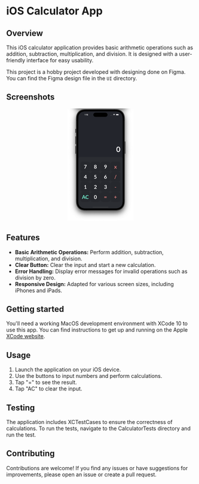 # iOS Calculator App

## Overview

This iOS calculator application provides basic arithmetic operations such as addition, subtraction, multiplication, and division. It is designed with a user-friendly interface for easy usability. 

This project is a hobby project developed with designing done on Figma. You can find the Figma design file in the `UI` directory.

## Screenshots
<div align="center">
<img src="Screenshots/Screenshot_iPhone_15.png" alt="Screenshot 1" width="178" height="300">
</div>

## Features

- **Basic Arithmetic Operations:** Perform addition, subtraction, multiplication, and division.
- **Clear Button:** Clear the input and start a new calculation.
- **Error Handling:** Display error messages for invalid operations such as division by zero.
- **Responsive Design:** Adapted for various screen sizes, including iPhones and iPads.

## Getting started

You'll need a working MacOS development environment with XCode 10 to use this app. You can find instructions to get up and running on the Apple [XCode website](https://developer.apple.com/xcode/).

## Usage

1. Launch the application on your iOS device.
2. Use the buttons to input numbers and perform calculations.
3. Tap "=" to see the result.
4. Tap "AC" to clear the input.

## Testing

The application includes XCTestCases to ensure the correctness of calculations. To run the tests, navigate to the CalculatorTests directory and run the test.

## Contributing

Contributions are welcome! If you find any issues or have suggestions for improvements, please open an issue or create a pull request.
